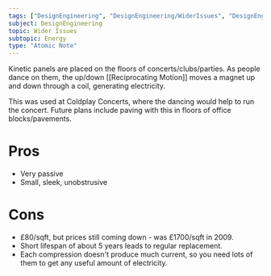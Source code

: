 ```yaml
---
tags: ["DesignEngineering", "DesignEngineering/WiderIssues", "DesignEngineering/WiderIssues/Energy"]
subject: DesignEngineering
topic: Wider Issues
subtopic: Energy
type: "Atomic Note"
---
```


Kinetic panels are placed on the floors of concerts/clubs/parties. As people dance on them, the up/down [[Reciprocating Motion]] moves a magnet up and down through a coil, generating electricity.

This was used at Coldplay Concerts, where the dancing would help to run the concert. Future plans include paving with this in floors of office blocks/pavements.

# Pros
 - Very passive
 - Small, sleek, unobstrusive

# Cons
 - £80/sqft, but prices still coming down - was £1700/sqft in 2009.
 - Short lifespan of about 5 years leads to regular replacement.
 - Each compression doesn't produce much current, so you need lots of them to get any useful amount of electricity.